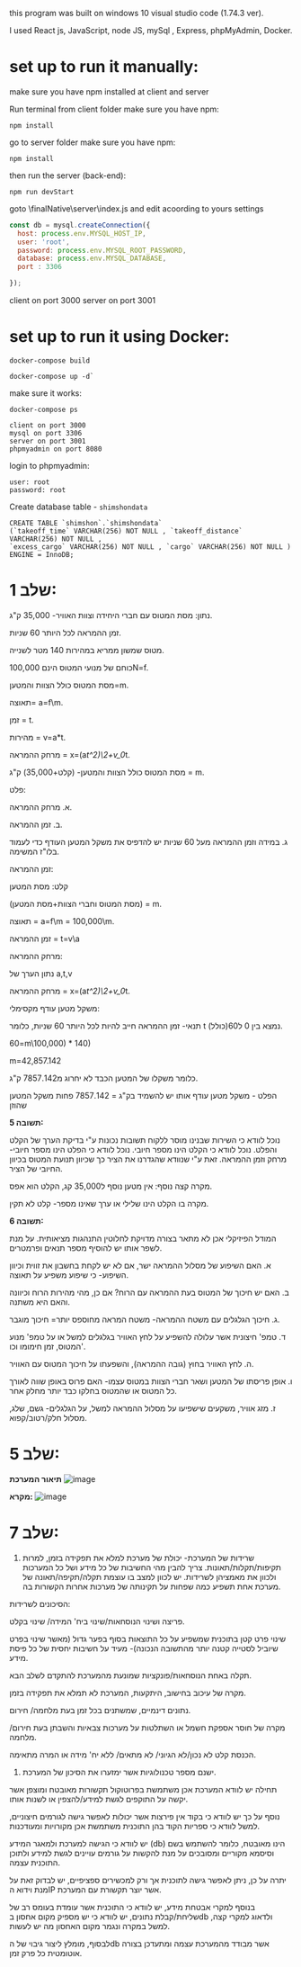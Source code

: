 this program was built on windows 10 visual studio code (1.74.3 ver).

I used React js, JavaScript, node JS, mySql , Express, phpMyAdmin, Docker.

# set up to run it manually: 

make sure you have npm installed at client and server

Run terminal from client folder
make sure you have npm:
```
npm install
```

go to server folder
make sure you have npm:
```
npm install
```

then run the server (back-end):
```
npm run devStart
```
goto \finalNative\server\index.js and edit acoording to yours settings
```js
const db = mysql.createConnection({
  host: process.env.MYSQL_HOST_IP,
  user: 'root',
  password: process.env.MYSQL_ROOT_PASSWORD,
  database: process.env.MYSQL_DATABASE,
  port : 3306

});
```

client on port 3000
server on port 3001

# set up to run it using Docker: 
```
docker-compose build
```
```
docker-compose up -d`
```
make sure it works:
```
docker-compose ps
```
```
client on port 3000
mysql on port 3306
server on port 3001
phpmyadmin on port 8080
```

login to phpmyadmin:
```
user: root
password: root
```
Create database table - `shimshondata`
```
CREATE TABLE `shimshon`.`shimshondata`
(`takeoff_time` VARCHAR(256) NOT NULL , `takeoff_distance` VARCHAR(256) NOT NULL ,
`excess_cargo` VARCHAR(256) NOT NULL , `cargo` VARCHAR(256) NOT NULL ) ENGINE = InnoDB;
```

# **שלב 1:**



נתון: מסת המטוס עם חברי היחידה וצוות האוויר- 35,000 ק"ג.

זמן ההמראה לכל היותר 60 שניות.

מטוס שמשון ממריא במהירות 140 מטר לשנייה.

כוחם של מנועי המטוס הינם 100,000N=f.

מסת המטוס כולל הצוות והמטען=m.

תאוצה= a=f\m.

זמן = t.

מהירות = v=a\*t.

מרחק ההמראה = x=(a*t^2)\2+v_0*t. 

מסת המטוס כולל הצוות והמטען- (קלט+35,000) ק"ג = m.

פלט:

א. מרחק ההמראה.

ב. זמן ההמראה.

ג. במידה וזמן ההמראה מעל 60 שניות יש להדפיס את משקל המטען העודף כדי לעמוד בלו"ז המשימה.

זמן ההמראה:

קלט: מסת המטען

(מסת המטוס וחברי הצוות+מסת המטען) = m.

תאוצה = a=f\m = 100,000\m.

זמן ההמראה = t=v\a

מרחק ההמראה:

נתון הערך של a,t,v

מרחק ההמראה = x=(a*t^2)\2+v_0*t. 

משקל מטען עודף מקסימלי:

תנאי- זמן ההמראה חייב להיות לכל היותר 60 שניות, כלומר t נמצא בין 0 ל60(כולל).

60=m\100,000) \* 140)

m=42,857.142

כלומר משקלו של המטען הכבד לא יחרוג מ7857.142 ק"ג.

הפלט - משקל מטען עודף אותו יש להשמיד בק"ג = 7857.142 פחות משקל המטען שהוזן

**תשובה 5:**  

נוכל לוודא כי השירות שבנינו מוסר ללקוח תשובות נכונות ע"י בדיקת הערך של הקלט והפלט. נוכל לוודא כי הקלט הינו מספר חיובי. נוכל לוודא כי הפלט הינו מספר חיובי- מרחק וזמן ההמראה. זאת ע"י שנוודא שהגדרנו את הציר כך שכיוון תנועת המטוס בכיוון החיובי של הציר.

מקרה קצה נוסף: אין מטען נוסף ל35,000 קג, הקלט הוא אפס.

מקרה בו הקלט הינו שלילי או ערך שאינו מספר- קלט לא תקין.

**תשובה 6:**  

המודל הפיזיקלי אכן לא מתאר בצורה מדויקת לחלוטין התנהגות מציאותית. על מנת לשפר אותו יש להוסיף מספר תנאים ופרמטרים.

א. האם השיפוע של מסלול ההמראה ישר, אם לא יש לקחת בחשבון את זווית וכיוון השיפוע- כי שיפוע משפיע על תאוצה.

ב. האם יש חיכוך של המטוס בעת ההמראה עם הרוח? אם כן, מהי מהירות הרוח וכיוונה והאם היא משתנה.

ג. חיכוך הגלגלים עם משטח ההמראה- משטח המראה מחוספס יותר= חיכוך מוגבר.

ד. טמפ' חיצונית אשר עלולה להשפיע על לחץ האוויר בגלגלים למשל או על טמפ' מנוע המטוס, זמן חימומו וכו'.

ה. לחץ האוויר בחוץ (גובה ההמראה), והשפעתו על חיכוך המטוס עם האוויר.

ו. אופן פריסתו של המטען ושאר חברי הצוות במטוס עצמו- האם פרוס באופן שווה לאורך כל המטוס או שהמטוס בחלקו כבד יותר מחלק אחר.

ז. מזג אוויר, משקעים שישפיעו על מסלול ההמראה למשל, על הגלגלים- גשם, שלג, מסלול חלק/רטוב/קפוא.

# **שלב 5:**



**תיאור המערכת**
![image](https://user-images.githubusercontent.com/67608539/214327706-db67231b-daf8-445b-8764-f299f7a28438.png)

**מקרא:**
![image](https://user-images.githubusercontent.com/67608539/214327745-d3096a34-eab4-41c5-919b-c89521d4a378.png)



# **שלב 7:**



1. שרידות של המערכת- יכולת של מערכת למלא את תפקידה בזמן, למרות תקיפות/תקלות/תאונות. צריך להבין מהי החשיבות של כל מידע ושל כל המערכות ולכוון את מאמציהן לשרידות. יש לכוון למצב בו עוצמת תקלה/תקיפה/תאונה של מערכת אחת תשפיע כמה שפחות על תקינותה של מערכות אחרות הקשורות בה.

הסיכונים לשרידות:

פריצה ושינוי הנוסחאות/שינוי ביח' המידה/ שינוי בקלט.

שינוי פרט קטן בתוכנית שמשפיע על כל התוצאות בסוף בפער גדול (מאשר שינוי בפרט שיוביל לסטייה קטנה יותר מהתשובה הנכונה)- מעיד על חשיבות יחסית של כל פיסת מידע.

תקלה באחת הנוסחאות/פונקציות שמונעת מהמערכת להתקדם לשלב הבא.

מקרה של עיכוב בחישוב, היתקעות, המערכת לא תמלא את תפקידה בזמן.

נתונים דינמיים, שמשתנים בכל זמן בעת מלחמה/ חירום.

מקרה של חוסר אספקת חשמל או השתלטות על מערכות צבאיות והשבתן בעת חירום/ מלחמה.

הכנסת קלט לא נכון/לא הגיוני/ לא מתאים/ ללא יח' מידה או המרה מתאימה.

1. ישנם מספר טכנולוגיות אשר ימזערו את הסיכון של המערכת.

תחילה יש לוודא המערכת אכן משתמשת בפרוטוקול תקשורות מאובטח ומוצפן אשר יקשה על התוקפים לגשת למידע/להצפין או לשנות אותו.

נוסף על כך יש לוודא כי בקוד אין פירצות אשר יכולות לאפשר גישה לגורמים חיצוניים, למשל לוודא כי ספריות הקוד בהן התוכנית משתמשת אכן מקורויות ומעודכנות.

יש לוודא כי הגישה למערכת ולמאגר המידע (db) הינו מאובטח, כלומר להשתמש בשם וסיסמא מקוריים ומסובכים על מנת להקשות על גורמים עויינים לגשת למידע ולתוכן התוכנית עצמה.

יתרה על כן, ניתן לאפשר גישה לתוכנית אך ורק למכשירים ספציפיים, יש לבדוק זאת על מנת וידוא הIP אשר יוצר תקשורת עם המערכת.

בנוסף למקרי אבטחת מידע, יש לוודא כי התוכנית אשר עומדת בעומס רב של שליחת/קבלת נתונים, יש לוודא כי יש מספיק מקום אחסון בdb ולדאוג למקרי קצה, למשל במקרה ונגמר מקום האחסון מה יש לעשות.

לבסוף, מומלץ ליצור גיבוי של הdb אשר מבודד מהמערכת עצמה ומתעדכן בצורה אוטומטית כל פרק זמן.
